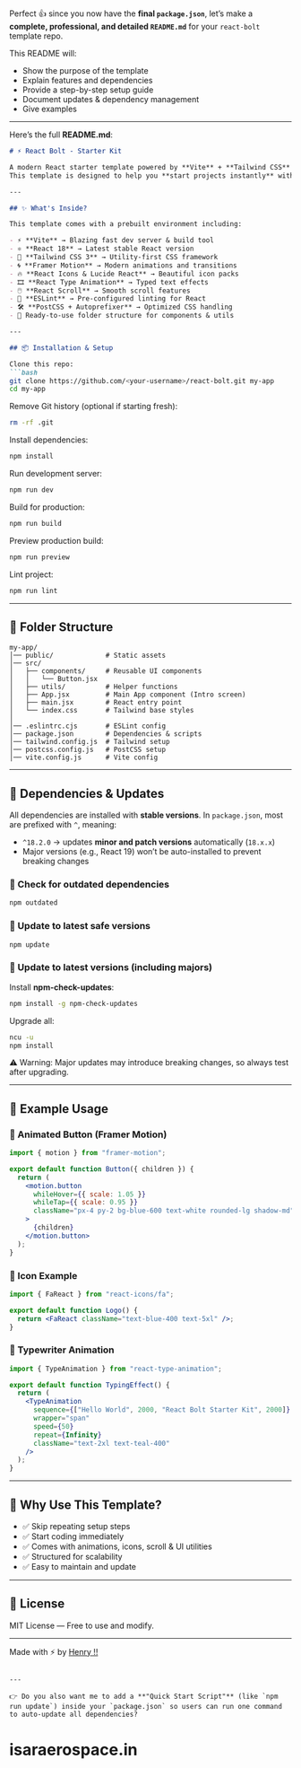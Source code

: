 Perfect 👍 since you now have the **final `package.json`**, let’s make a **complete, professional, and detailed `README.md`** for your `react-bolt` template repo.

This README will:

* Show the purpose of the template
* Explain features and dependencies
* Provide a step-by-step setup guide
* Document updates & dependency management
* Give examples

---

Here’s the full **README.md**:

````markdown
# ⚡ React Bolt - Starter Kit

A modern React starter template powered by **Vite** + **Tailwind CSS** with pre-configured libraries for animations, icons, and smooth development.  
This template is designed to help you **start projects instantly** without repeating setup every time.

---

## ✨ What's Inside?

This template comes with a prebuilt environment including:

- ⚡ **Vite** → Blazing fast dev server & build tool
- ⚛️ **React 18** → Latest stable React version
- 🎨 **Tailwind CSS 3** → Utility-first CSS framework
- 🌀 **Framer Motion** → Modern animations and transitions
- 🔥 **React Icons & Lucide React** → Beautiful icon packs
- 🎞️ **React Type Animation** → Typed text effects
- 🖱️ **React Scroll** → Smooth scroll features
- 📏 **ESLint** → Pre-configured linting for React
- 🛠️ **PostCSS + Autoprefixer** → Optimized CSS handling
- 📂 Ready-to-use folder structure for components & utils

---

## 📦 Installation & Setup

Clone this repo:
```bash
git clone https://github.com/<your-username>/react-bolt.git my-app
cd my-app
````

Remove Git history (optional if starting fresh):

```bash
rm -rf .git
```

Install dependencies:

```bash
npm install
```

Run development server:

```bash
npm run dev
```

Build for production:

```bash
npm run build
```

Preview production build:

```bash
npm run preview
```

Lint project:

```bash
npm run lint
```

---

## 📂 Folder Structure

```
my-app/
│── public/             # Static assets
│── src/
│   ├── components/     # Reusable UI components
│   │   └── Button.jsx
│   ├── utils/          # Helper functions
│   ├── App.jsx         # Main App component (Intro screen)
│   ├── main.jsx        # React entry point
│   └── index.css       # Tailwind base styles
│
│── .eslintrc.cjs       # ESLint config
│── package.json        # Dependencies & scripts
│── tailwind.config.js  # Tailwind setup
│── postcss.config.js   # PostCSS setup
│── vite.config.js      # Vite config
```

---

## 🔄 Dependencies & Updates

All dependencies are installed with **stable versions**.
In `package.json`, most are prefixed with `^`, meaning:

* `^18.2.0` → updates **minor and patch versions** automatically (`18.x.x`)
* Major versions (e.g., React 19) won’t be auto-installed to prevent breaking changes

### 📌 Check for outdated dependencies

```bash
npm outdated
```

### 📌 Update to latest safe versions

```bash
npm update
```

### 📌 Update to latest versions (including majors)

Install **npm-check-updates**:

```bash
npm install -g npm-check-updates
```

Upgrade all:

```bash
ncu -u
npm install
```

⚠️ Warning: Major updates may introduce breaking changes, so always test after upgrading.

---

## 🚀 Example Usage

### 🔹 Animated Button (Framer Motion)

```jsx
import { motion } from "framer-motion";

export default function Button({ children }) {
  return (
    <motion.button
      whileHover={{ scale: 1.05 }}
      whileTap={{ scale: 0.95 }}
      className="px-4 py-2 bg-blue-600 text-white rounded-lg shadow-md"
    >
      {children}
    </motion.button>
  );
}
```

### 🔹 Icon Example

```jsx
import { FaReact } from "react-icons/fa";

export default function Logo() {
  return <FaReact className="text-blue-400 text-5xl" />;
}
```

### 🔹 Typewriter Animation

```jsx
import { TypeAnimation } from "react-type-animation";

export default function TypingEffect() {
  return (
    <TypeAnimation
      sequence={["Hello World", 2000, "React Bolt Starter Kit", 2000]}
      wrapper="span"
      speed={50}
      repeat={Infinity}
      className="text-2xl text-teal-400"
    />
  );
}
```

---

## 🎯 Why Use This Template?

* ✅ Skip repeating setup steps
* ✅ Start coding immediately
* ✅ Comes with animations, icons, scroll & UI utilities
* ✅ Structured for scalability
* ✅ Easy to maintain and update

---

## 📜 License

MIT License — Free to use and modify.

---

Made with ⚡ by [Henry !!](https://github.com/henryzx27)

```

---

👉 Do you also want me to add a **"Quick Start Script"** (like `npm run update`) inside your `package.json` so users can run one command to auto-update all dependencies?
```
# isaraerospace.in
